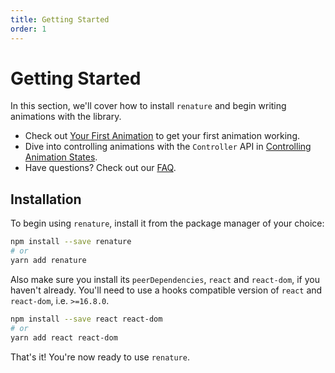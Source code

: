 ```yaml
---
title: Getting Started
order: 1
---
```


# Getting Started

In this section, we'll cover how to install `renature` and begin writing animations with the library.

- Check out [Your First Animation](./your-first-animation.md) to get your first animation working.
- Dive into controlling animations with the `Controller` API in [Controlling Animation States](./controlling-animation-states.md).
- Have questions? Check out our [FAQ](./faq.md).

## Installation

To begin using `renature`, install it from the package manager of your choice:

```bash
npm install --save renature
# or
yarn add renature
```

Also make sure you install its `peerDependencies`, `react` and `react-dom`, if you haven't already. You'll need to use a hooks compatible version of `react` and `react-dom`, i.e. `>=16.8.0`.

```bash
npm install --save react react-dom
# or
yarn add react react-dom
```

That's it! You're now ready to use `renature`.
